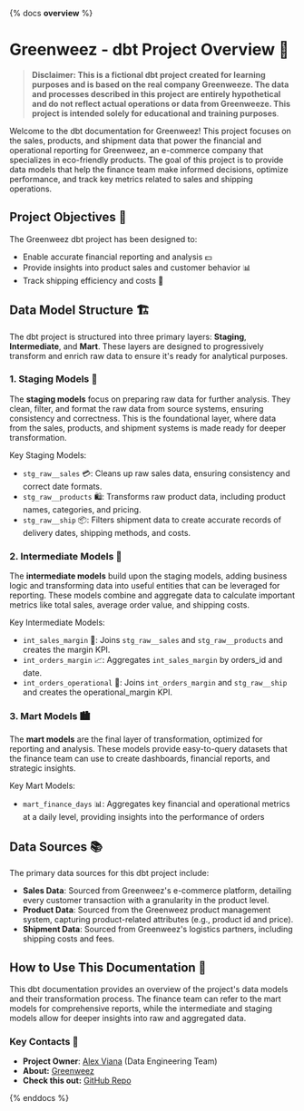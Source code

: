 {% docs __overview__ %}

# Greenweez - dbt Project Overview 🌿

> **Disclaimer: This is a fictional dbt project created for learning purposes and is based on the real company Greenweeze. The data and processes described in this project are entirely hypothetical and do not reflect actual operations or data from Greenweeze. This project is intended solely for educational and training purposes**.

Welcome to the dbt documentation for Greenweez! This project focuses on the sales, products, and shipment data that power the financial and operational reporting for Greenweez, an e-commerce company that specializes in eco-friendly products. The goal of this project is to provide data models that help the finance team make informed decisions, optimize performance, and track key metrics related to sales and shipping operations.

## Project Objectives 🎯

The Greenweez dbt project has been designed to:

- Enable accurate financial reporting and analysis 💵
- Provide insights into product sales and customer behavior 📊
- Track shipping efficiency and costs 🚚

## Data Model Structure 🏗️

The dbt project is structured into three primary layers: **Staging**, **Intermediate**, and **Mart**. These layers are designed to progressively transform and enrich raw data to ensure it's ready for analytical purposes.

### 1. Staging Models 🧹

The **staging models** focus on preparing raw data for further analysis. They clean, filter, and format the raw data from source systems, ensuring consistency and correctness. This is the foundational layer, where data from the sales, products, and shipment systems is made ready for deeper transformation.

Key Staging Models:

- `stg_raw__sales` 💳: Cleans up raw sales data, ensuring consistency and correct date formats.
- `stg_raw__products` 🛍️: Transforms raw product data, including product names, categories, and pricing.
- `stg_raw__ship` 📦: Filters shipment data to create accurate records of delivery dates, shipping methods, and costs.

### 2. Intermediate Models 🔄

The **intermediate models** build upon the staging models, adding business logic and transforming data into useful entities that can be leveraged for reporting. These models combine and aggregate data to calculate important metrics like total sales, average order value, and shipping costs.

Key Intermediate Models:

- `int_sales_margin` 💸: Joins `stg_raw__sales` and `stg_raw__products` and creates the margin KPI.
- `int_orders_margin` 📈: Aggregates `int_sales_margin` by orders_id and date.
- `int_orders_operational` 🚚: Joins `int_orders_margin` and `stg_raw__ship` and creates the operational_margin KPI.

### 3. Mart Models 🏙️

The **mart models** are the final layer of transformation, optimized for reporting and analysis. These models provide easy-to-query datasets that the finance team can use to create dashboards, financial reports, and strategic insights.

Key Mart Models:

- `mart_finance_days` 📊: Aggregates key financial and operational metrics at a daily level, providing insights into the performance of orders

## Data Sources 📚

The primary data sources for this dbt project include:

- **Sales Data**: Sourced from Greenweez's e-commerce platform, detailing every customer transaction with a granularity in the product level.
- **Product Data**: Sourced from the Greenweez product management system, capturing product-related attributes (e.g., product id and price).
- **Shipment Data**: Sourced from Greenweez's logistics partners, including shipping costs and fees.

## How to Use This Documentation 📖

This dbt documentation provides an overview of the project's data models and their transformation process. The finance team can refer to the mart models for comprehensive reports, while the intermediate and staging models allow for deeper insights into raw and aggregated data.

### Key Contacts 📇

- **Project Owner**: [Alex Viana](https://github.com/vianaxabreu) (Data Engineering Team)
- **About:** [Greenweez](https://www.greenweez.com/)
- **Check this out:** [GitHub Repo](https://github.com/vianaxabreu/dbt_day02.git)

{% enddocs %}
